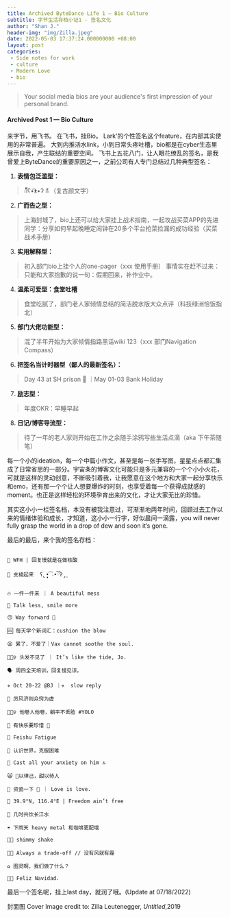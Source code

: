 ```yaml
---
title: Archived ByteDance Life 1 — Bio Culture
subtitle: 字节生活存档小记1 - 签名文化
author: "Shan J."
header-img: "img/Zilla.jpeg"
date: 2022-05-03 17:37:24.000000000 +08:00
layout: post
categories:
 - Side notes for work
 - culture
 - Modern Love
 - bio
---
```


> Your social media bios are your audience's first impression of your personal brand.

#### Archived Post 1 — Bio Culture
来字节，用飞书。
在飞书，挂Bio。
Lark’的个性签名这个feature，在内部其实使用的非常普遍。
大到内推活水link，小到日常头疼吐槽，bio都是在cyber生态里展示自我，产生联结的重要空间。
飞书上五花八门，让人眼花缭乱的签名，是我曾爱上ByteDance的重要原因之一，之前公司有人专门总结过几种典型签名：

1. **表情包泛滥型：**
> ก็็็็็็็็ʕ•͡ᴥ•ʔ ก้้้้้้้้้ （复古颜文字）

2. **广而告之型：**
> 上海封城了，bio上还可以给大家挂上战术指南，一起攻战买菜APP的先进同学：分享如何早起晚睡定闹钟在20多个平台抢菜捡漏的成功经验（买菜战术手册）

3. **实用解释型：**
> 初入部门bio上挂个人的one-pager（xxx 使用手册）
> 事情实在赶不过来：只能和大家抱歉的说一句：假期回来，补作业中。

4. **温柔可爱型：食堂吐槽**
> 食堂吃腻了，部门老人家倾情总结的简洁脱水版大众点评（科技绿洲恰饭指北）

5. **部门大佬功能型：**
> 混了半年开始为大家倾情指路黑话wiki 123（xxx 部门Navigation Compass）

6. **把签名当计时器型（鄙人的最新签名）：**
> Day 43 at SH prison 🧬 ｜May 01-03 Bank Holiday

7. **励志型：**
> 年度OKR：早睡早起

8. **日记/博客导流型：**
> 待了一年的老人家则开始在工作之余随手涂鸦写些生活点滴（aka 下午茶随笔）

每一个小的ideation，每一个中篇小作文，甚至是每一张手写图，星星点点都汇集成了日常省思的一部分。宇宙条的博客文化可能只是多元兼容的一个个小小火花，可就是这样的灵动创意，不断吸引着我，让我愿意在这个地方和大家一起分享快乐和emo，还有那一个个让人想要爆炸的时刻，也享受着每一个获得成就感的moment。也正是这样轻松的环境孕育出来的文化，才让大家无比的珍惜。

其实这小小一栏签名档，本没有被我注意过，可渐渐地两年时间，回顾过去工作以来的情绪体验和成长，才知道，这小小一行字，好似晨间一滴露，you will never fully grasp the world in a drop of dew and soon it’s gone.

最后的最后，来个我的签名存档：

````SAS

💉 WFH | 回复慢就是在做核酸

🐶 支棱起来  ʕ̢̣̣̣̣̩̩̩̩•͡˔•ོɁ̡̣̣

🔥 一件一件来 ｜ A beautiful mess

🤣 Talk less, smile more

🙃 Way forward 🦌

🆒 每天学个新词汇：cushion the blow

😫 累了，不爱了｜Vax cannot soothe the soul.

💇🏻‍♀️ 头发不见了 ｜ It’s like the tide, Jo.

🗣 周四全天培训，回复慢见谅。

✈️ Oct 20-22 @BJ ｜✈️  slow reply

💨 厉风济则众窍为虚

🤦🏻‍♀️ 他卷人他卷，躺平不丢脸 #YOLO

🔑 有快乐要珍惜 🥑

🚧 Feishu Fatigue

📌 认识世界，克服困难

🚀 Cast all your anxiety on him 🔝

🙀 🧂以律己，甜以待人

🙉 资瓷一下 🌈 ｜ Love is love.

📍 39.9°N, 116.4°E | Freedom ain’t free

🌿 几时共饮长江水

☂️ 下雨天 heavy metal 和咖啡更配哦

💃🏻 shimmy shake

🚴🏻 Always a trade-off // 没有风就有霾

♻️ 图灵啊，我们做了什么？

🎅🏻 Feliz Navidad.
````
最后一个签名呢，挂上last day，就润了哦。(Update at 07/18/2022)

封面图 Cover Image credit to: Zilla Leutenegger, *Untitled*,2019
